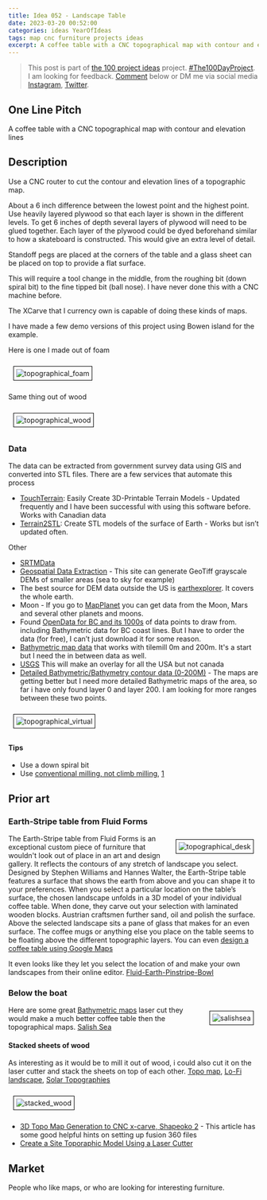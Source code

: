 ```yaml
---
title: Idea 052 - Landscape Table
date: 2023-03-20 00:52:00
categories: ideas YearOfIdeas
tags: map cnc furniture projects ideas
excerpt: A coffee table with a CNC topographical map with contour and elevation lines
---
```


> This post is part of [the 100 project ideas](/projects/2023-100-ideas/) project. [#The100DayProject](https://www.the100dayproject.org/). I am looking for feedback. <a href='#utterances-comments'>Comment</a> below or DM me via social media <a href="https://instagram.com/funvill" rel="nofollow noopener noreferrer"><i class="fab fa-fw fa-instagram" aria-hidden="true"></i><span class="label">Instagram</span></a>, <a href="https://twitter.com/funvill" rel="nofollow noopener noreferrer"><i class="fab fa-fw fa-twitter" aria-hidden="true"></i><span class="label">Twitter</span></a>.

## One Line Pitch

A coffee table with a CNC topographical map with contour and elevation lines

## Description

Use a CNC router to cut the contour and elevation lines of a topographic map.

About a 6 inch difference between the lowest point and the highest point. Use heavily layered plywood so that each layer is shown in the different levels. To get 6 inches of depth several layers of plywood will need to be glued together. Each layer of the plywood could be dyed beforehand similar to how a skateboard is constructed. This would give an extra level of detail.

Standoff pegs are placed at the corners of the table and a glass sheet can be placed on top to provide a flat surface.

This will require a tool change in the middle, from the roughing bit (down spiral bit) to the fine tipped bit (ball nose). I have never done this with a CNC machine before.

The XCarve that I currency own is capable of doing these kinds of maps.

I have made a few demo versions of this project using Bowen island for the example.

Here is one I made out of foam

<img src="/public/uploads/2023/topographical_foam.png" alt="topographical_foam" style="margin: 10px; border: 1px solid black; padding: 5px"/>

Same thing out of wood

<img src="/public/uploads/2023/topographical_wood.png" alt="topographical_wood" style="margin: 10px; border: 1px solid black; padding: 5px"/>

### Data

The data can be extracted from government survey data using GIS and converted into STL files. There are a few services that automate this process

- [TouchTerrain](https://touchterrain.geol.iastate.edu/main): Easily Create 3D-Printable Terrain Models - Updated frequently and I have been successful with using this software before. Works with Canadian data
- [Terrain2STL](https://jthatch.com/Terrain2STL/): Create STL models of the surface of Earth - Works but isn’t updated often.

Other

- [SRTMData](http://srtm.csi.cgiar.org/srtmdata/)
- [Geospatial Data Extraction](http://maps.canada.ca/czs/index-en.html) - This site can generate GeoTiff grayscale DEMs of smaller areas (sea to sky for example)
- The best source for DEM data outside the US is [earthexplorer](http://earthexplorer.usgs.gov/). It covers the whole earth.
- Moon - If you go to [MapPlanet](http://www.mapaplanet.org/) you can get data from the Moon, Mars and several other planets and moons.
- Found [OpenData for BC and its 1000s](http://www.data.gov.bc.ca/dbc/search/detail.page?ms=url%3Aapps.gov.bc.ca&recorduid=173523&title=Coastal%20BC%20Bathymetry) of data points to draw from. including Bathymetric data for BC coast lines. But I have to order the data (for free), I can’t just download it for some reason.
- [Bathymetric map data](http://www.naturalearthdata.com/downloads/10m-physical-vectors/) that works with tilemill 0m and 200m. It's a start but I need the in between data as well.
- [USGS](http://www.gelib.com/usgs-topographic-maps-2.htm) This will make an overlay for all the USA but not canada
- [Detailed Bathymetric/Bathymetry contour data (0-200M)](http://gis.stackexchange.com/questions/45334/detailed-bathymetric-bathymetry-data-0-200m) - The maps are getting better but I need more detailed Bathymetric maps of the area, so far i have only found layer 0 and layer 200. I am looking for more ranges between these two points.

<img src="/public/uploads/2023/topographical_virtual.png" alt="topographical_virtual" style="margin: 10px; border: 1px solid black; padding: 5px"/>

#### Tips

- Use a down spiral bit
- Use [conventional milling, not climb milling](https://www.youtube.com/watch?v=oTDb038sic8), [1](https://www.amanatool.com/46564-solid-carbide-cnc-foam-cutting-down-cut-square-end-spiral-1-8-dia-x-1-1-8-x-1-4-shank-x-2-1-2-inch-long-router-bit.html)

## Prior art

### Earth-Stripe table from Fluid Forms

<img src="/public/uploads/2023/topographical_desk.png" alt="topographical_desk" style="float: right; margin: 10px; border: 1px solid black; padding: 5px"/>The Earth-Stripe table from Fluid Forms is an exceptional custom piece of furniture that wouldn't look out of place in an art and design gallery. It reflects the contours of any stretch of landscape you select. Designed by Stephen Williams and Hannes Walter, the Earth-Stripe table features a surface that shows the earth from above and you can shape it to your preferences. When you select a particular location on the table’s surface, the chosen landscape unfolds in a 3D model of your individual coffee table. When done, they carve out your selection with laminated wooden blocks. Austrian craftsmen further sand, oil and polish the surface. Above the selected landscape sits a pane of glass that makes for an even surface. The coffee mugs or anything else you place on the table seems to be floating above the different topographic layers. You can even [design a coffee table using Google Maps](http://www.bornrich.com/entry/earth-stripe-table-lets-you-enjoy-coffee-over-your-favorite-landscape/)

It even looks like they let you select the location of and make your own landscapes from their online editor. [Fluid-Earth-Pinstripe-Bowl](http://www.fluid-forms.com/design-your-own/Fluid-Earth-Pinstripe-Bowl)

### Below the boat

<img src="/public/uploads/2023/salishsea.png" alt="salishsea" style="float: right; margin: 10px; border: 1px solid black; padding: 5px"/>Here are some great [Bathymetric maps](http://en.wikipedia.org/wiki/Bathymetric_chart) laser cut they would make a much better coffee table then the topographical maps. [Salish Sea](http://www.belowtheboat.com/collections/frontpage/products/salish-sea)

#### Stacked sheets of wood

As interesting as it would be to mill it out of wood, i could also cut it on the laser cutter and stack the sheets on top of each other. [Topo map](http://thelasercutter.blogspot.ca/2011/10/topo-map.html), [Lo-Fi landscape](http://thelasercutter.blogspot.ca/2010/11/lo-fi-landscape.html), [Solar Topographies](http://thelasercutter.blogspot.ca/2010/02/solar-topographies.html)

<img src="/public/uploads/2023/stacked_wood.png" alt="stacked_wood" style="margin: 10px; border: 1px solid black; padding: 5px"/>

- [3D Topo Map Generation to CNC x-carve, Shapeoko 2](https://www.instructables.com/3D-Topo-Map-Generation-to-CNC-x-carve-Shapeoko-2/) - This article has some good helpful hints on setting up fusion 360 files
- [Create a Site Toporaphic Model Using a Laser Cutter](http://www.instructables.com/id/Create-a-Site-Toporaphic-Model-using-a-Laser-Cutte/)

## Market

People who like maps, or who are looking for interesting furniture.
